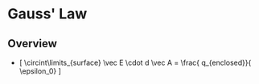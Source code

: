 # Gauss' Law

## Overview

* \[ \circint\limits_{surface} \vec E \cdot d \vec A = \frac{ q_{enclosed}}{ \epsilon_0} \]